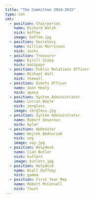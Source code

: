 ```yaml
---
title: "The Committee 2014-2015"
type: cmt
cmt:
  - position: Chairperson
    name: Richard Walsh
    nick: koffee
    image: koffee.jpg
  - position: Secretary
    name: Gillian Morrisson
    nick: socks
  - position: Treasurer
    name: Kirill Sloka
    nick: macspayn
  - position: Public Relations Officer
    name: Michael Wall
    nick: thewall
  - position: Events Officer
    name: Seán Healy
    nick: space
  - position: System Administrator
    name: Lorcan Boyle
    nick: zergless
    image: zergless.jpg
  - position: System Administrator
    name: Robert Devereux
    nick: kylar
  - position: Webmaster
    name: Wojtek Bednarzak
    nick: voy
    image: voy.jpg
  - position: Helpdesk
    name: Cian Butler
    nick: butlerx
    image: butlerx.jpg
  - position: Helpdesk
    name: Niall Gaffney
    nick: gamma
  - position: First Year Rep
    name: Robert McConnell
    nick: faust
---
```

